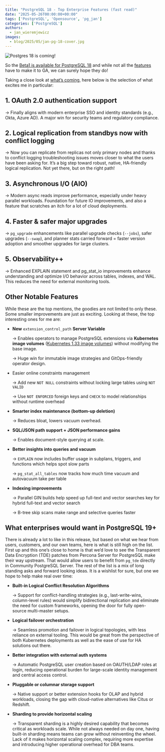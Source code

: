 ```yaml
---
title: "PostgreSQL 18 - Top Enterprise Features (fast read)"
date: "2025-05-26T00:00:00+00:00"
tags: ['PostgreSQL', 'Opensource', 'pg_jan']
categories: ['PostgreSQL']
authors:
  - jan_wieremjewicz
images:
  - blog/2025/05/jan-pg-18-cover.jpg
---
```



![Postgres 18 is coming!](blog/2025/05/pg18img.png)

So the [Beta1 is available for PostgreSQL 18](https://www.postgresql.org/about/news/postgresql-18-beta-1-released-3070/) and while not all the [features](https://www.postgresql.org/docs/18/release-18.html) have to make it to GA, we can surely hope they do!

Taking a close look at [what’s coming](https://www.postgresql.org/docs/18/release-18.html), here below is the selection of what excites me in particular:


## 1. OAuth 2.0 authentication support

→ Finally aligns with modern enterprise SSO and identity standards (e.g., Okta, Azure AD). A major win for security teams and regulatory compliance.

## 2. Logical replication from standbys now with conflict logging

→ Now you can replicate from replicas not only primary nodes and thanks to conflict logging troubleshooting issues moves closer to what the users have been asking for. It’s a big step toward robust, native, HA-friendly logical replication. Not yet there, but on the right path!

## 3. Asynchronous I/O (AIO)

→ Modern async reads improve performance, especially under heavy parallel workloads. Foundation for future IO improvements, and also a feature that scratches an itch for a lot of cloud deployments.

## 4. Faster & safer major upgrades

→ `pg_upgrade` enhancements like parallel upgrade checks (`--jobs`), safer upgrades (`--swap`), and planner stats carried forward = faster version adoption and smoother upgrades for large clusters.

## 5. Observability++

→ Enhanced EXPLAIN statement and pg_stat_io improvements enhance understanding and optimize I/O behavior across tables, indexes, and WAL. This reduces the need for external monitoring tools.

## Other Notable Features

While these are the top mentions, the goodies are not limited to only these. Some smaller improvements are just as exciting. Looking at these, the top interesting ones for me are:

* **New** `extension_control_path` **Server Variable**

    → Enables operators to manage PostgreSQL extensions via **Kubernetes image volumes** ([Kubernetes 1.33 image volumes](https://kubernetes.io/blog/2025/04/29/kubernetes-v1-33-image-volume-beta/)) without modifying the base image.

    → Huge win for immutable image strategies and GitOps-friendly operator design.

* Easier online constraints management
    
    → Add new `NOT NULL` constraints without locking large tables using `NOT VALID`
    
    → Use `NOT ENFORCED` foreign keys and `CHECK` to model relationships without runtime overhead

* **Smarter index maintenance (bottom-up deletion)** 

    → Reduces bloat, lowers vacuum overhead.

* **SQL/JSON path support + JSON performance gains** 

    → Enables document-style querying at scale.

* **Better insights into queries and vacuum** 

    → `EXPLAIN` now includes buffer usage in subplans, triggers, and functions which helps spot slow parts 
    
    → `pg_stat_all_tables` now tracks how much time vacuum and autovacuum take per table

* **Indexing improvements** 

    → Parallel GIN builds help speed up full-text and vector searches key for hybrid full-text and vector search 
    
    → B-tree skip scans make range and selective queries faster

## What enterprises would want in PostgreSQL 19+

There is already a lot to like in this release, but based on what we hear from users, customers, and our own teams, here is what is still high on the list.
First up and this one’s close to home is that we’d love to see the Transparent Data Encryption (TDE) patches from Percona Server for PostgreSQL make their way upstream. That would allow users to benefit from `pg_tde` directly in Community PostgreSQL Server.
The rest of the list is a mix of long standing asks and forward looking ideas. It is a wishlist for sure, but one we hope to help make real over time:

* **Built-in Logical Conflict Resolution Algorithms**

    → Support for conflict-handling strategies (e.g., last-write-wins, column-level rules) would simplify bidirectional replication and eliminate the need for custom frameworks, opening the door for fully open-source multi-master setups.

* **Logical failover orchestration**

    → Seamless promotion and failover in logical topologies, with less reliance on external tooling. This would be great from the perspective of both Kubernetes deployments as well as the ease of use for HA solutions out there.

* **Better integration with external auth systems**

    → Automatic PostgreSQL user creation based on OAUTH/LDAP roles at login, reducing operational burden for large-scale identity management and central access control.

* **Pluggable or columnar storage support**

    → Native support or better extension hooks for OLAP and hybrid workloads, closing the gap with cloud-native alternatives like Citus or Redshift.

* **Sharding to provide horizontal scaling**

    → Transparent sharding is a highly desired capability that becomes critical as workloads scale. While not always needed on day one, having built-in sharding means teams can grow without reinventing the wheel. Lack of it makes horizontal scaling complex, requiring more expertise and introducing higher operational overhead for DBA teams.


